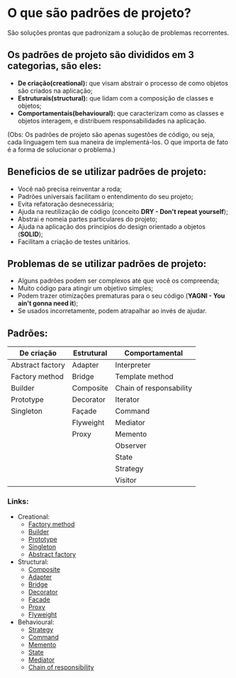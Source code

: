 # O que são padrões de projeto?
São soluções prontas que padronizam a solução de problemas recorrentes.

## Os padrões de projeto são divididos em 3 categorias, são eles:
- **De criação(creational):** que visam abstrair o processo de como objetos são criados na aplicação;
- **Estruturais(structural):** que lidam com a composição de classes e objetos;
- **Comportamentais(behavioural):** que caracterizam como as classes e objetos interagem, e distribuem responsabilidades na aplicação.

(Obs: Os padrões de projeto são apenas sugestões de código, ou seja, cada linguagem tem sua maneira de implementá-los. O que importa de fato é a forma de solucionar o problema.)

## Beneficios de se utilizar padrões de projeto:
- Você naõ precisa reinventar a roda;
- Padrões universais facilitam o entendimento do seu projeto;
- Evita refatoração desnecessária;
- Ajuda na reutilização de código (conceito **DRY - Don't repeat yourself**);
- Abstrai e nomeia partes particulares do projeto;
- Ajuda na aplicação dos principios do design orientado a objetos (**SOLID**);
- Facilitam a criação de testes unitários.

## Problemas de se utilizar padrões de projeto:
- Alguns padrões podem ser complexos até que você os compreenda;
- Muito código para atingir um objetivo simples;
- Podem trazer otimizações prematuras para o seu código (**YAGNI - You ain't gonna need it**);
- Se usados incorretamente, podem atrapalhar ao invés de ajudar.

## Padrões:
|De criação      |Estrutural |Comportamental         |
|----------------|-----------|-----------------------|
|Abstract factory|Adapter    |Interpreter            |
|Factory method  |Bridge     |Template method        |
|Builder         |Composite  |Chain of responsability|
|Prototype       |Decorator  |Iterator               |
|Singleton       |Façade     |Command                |
|                |Flyweight  |Mediator               |
|                |Proxy      |Memento                |
|                |           |Observer               |
|                |           |State                  |
|                |           |Strategy               |
|                |           |Visitor                |

### Links:

- Creational:
  - [Factory method](./src/creational/factory-method/FACTORY_METHOD.md)
  - [Builder](./src/creational/builder/BUILDER.md)
  - [Prototype](./src/creational/prototype/PROTOTYPE.md)
  - [Singleton](./src/creational/singleton/SINGLETON.md)
  - [Abstract factory](./src/creational/abstract-factory/ABSTRACT_FACTORY.md)
- Structural:
  - [Composite](./src/structural/composite/COMPOSITE.md)
  - [Adapter](./src/structural/adapter/ADAPTER.md)
  - [Bridge](./src/structural/bridge/BRIDGE.md)
  - [Decorator](./src/structural/decorator/DECORATOR.md)
  - [Facade](./src/structural/facade/FACADE.md)
  - [Proxy](./src/structural/proxy/PROXY.md)
  - [Flyweight](./src/structural/flyweight/FLYWEIGHT.md)
- Behavioural:
  - [Strategy](./src/behavioural/strategy/STRATEGY.md)
  - [Command](./src/behavioural/command/COMMAND.md)
  - [Memento](./src/behavioural/memento/MEMENTO.md)
  - [State](./src/behavioural/state/STATE.md)
  - [Mediator](./src/behavioural/mediator/MEDIATOR.md)
  - [Chain of responsibility](./src/behavioural/chain-of-responsibility/CHAIN_OF_RESPONSIBILITY.md)
